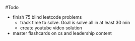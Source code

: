 #Todo
- finish 75 blind leetcode problems
  - track time to solve. Goal is solve all in at least 30 min 
  - create youtube video solution
- master flashcards on cs and leadership content
